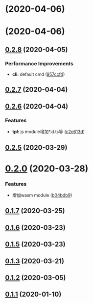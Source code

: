 # [](https://github.com/lamovv/ufly/compare/v0.2.8...v) (2020-04-06)



# [](https://github.com/lamovv/ufly/compare/v0.2.8...v) (2020-04-06)



## [0.2.8](https://github.com/lamovv/ufly/compare/v0.2.7...v0.2.8) (2020-04-05)


### Performance Improvements

* **cli:** default cmd ([957ccf4](https://github.com/lamovv/ufly/commit/957ccf45b7a3c7ffba3a1e9e599fa779a0ecf354))



## [0.2.7](https://github.com/lamovv/ufly/compare/v0.2.6...v0.2.7) (2020-04-04)



## [0.2.6](https://github.com/lamovv/ufly/compare/v0.2.5...v0.2.6) (2020-04-04)


### Features

* **tpl:** js module增加*.d.ts等 ([c2c613d](https://github.com/lamovv/ufly/commit/c2c613da79212562c7f478ba9401cf6504c3afff))



## [0.2.5](https://github.com/lamovv/ufly/compare/v0.2.0...v0.2.5) (2020-03-29)



# [0.2.0](https://github.com/lamovv/ufly/compare/v0.1.7...v0.2.0) (2020-03-28)


### Features

* 增加wasm module ([b04bdb9](https://github.com/lamovv/ufly/commit/b04bdb9b8abdcfb50bf6fb416de66026fe28c548))



## [0.1.7](https://github.com/lamovv/ufly/compare/v0.1.6...v0.1.7) (2020-03-25)



## [0.1.6](https://github.com/lamovv/ufly/compare/v0.1.5...v0.1.6) (2020-03-23)



## [0.1.5](https://github.com/lamovv/ufly/compare/v0.1.3...v0.1.5) (2020-03-23)



## [0.1.3](https://github.com/lamovv/ufly/compare/v0.1.2...v0.1.3) (2020-03-21)



## [0.1.2](https://github.com/lamovv/ufly/compare/v0.1.1...v0.1.2) (2020-03-05)



## [0.1.1](https://github.com/lamovv/ufly/compare/v0.1.0...v0.1.1) (2020-01-10)




